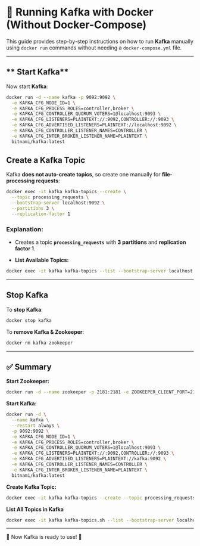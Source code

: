 # 🚀 Running Kafka with Docker (Without Docker-Compose)

This guide provides step-by-step instructions on how to run **Kafka** manually using `docker run` commands without needing a `docker-compose.yml` file.

---

## ** Start Kafka**
Now start **Kafka**:

```sh
docker run -d --name kafka -p 9092:9092 \
  -e KAFKA_CFG_NODE_ID=1 \
  -e KAFKA_CFG_PROCESS_ROLES=controller,broker \
  -e KAFKA_CFG_CONTROLLER_QUORUM_VOTERS=1@localhost:9093 \
  -e KAFKA_CFG_LISTENERS=PLAINTEXT://:9092,CONTROLLER://:9093 \
  -e KAFKA_CFG_ADVERTISED_LISTENERS=PLAINTEXT://localhost:9092 \
  -e KAFKA_CFG_CONTROLLER_LISTENER_NAMES=CONTROLLER \
  -e KAFKA_CFG_INTER_BROKER_LISTENER_NAME=PLAINTEXT \
  bitnami/kafka:latest
```

## **Create a Kafka Topic**
Kafka **does not auto-create topics**, so create one manually for **file-processing requests**:

```sh
docker exec -it kafka kafka-topics --create \
  --topic processing_requests \
  --bootstrap-server localhost:9092 \
  --partitions 3 \
  --replication-factor 1
```

### **Explanation:**
- Creates a topic **`processing_requests`** with **3 partitions** and **replication factor 1**.

- **List Available Topics:**
```sh
docker exec -it kafka kafka-topics --list --bootstrap-server localhost:9092
```

---

## **Stop Kafka**
To **stop Kafka**:
```sh
docker stop kafka
```

To **remove Kafka & Zookeeper**:
```sh
docker rm kafka zookeeper
```

---

## **✅ Summary**
**Start Zookeeper:**
```sh
docker run -d --name zookeeper -p 2181:2181 -e ZOOKEEPER_CLIENT_PORT=2181 confluentinc/cp-zookeeper:latest
```
**Start Kafka:**
```sh
docker run -d \
  --name kafka \
  --restart always \
  -p 9092:9092 \
  -e KAFKA_CFG_NODE_ID=1 \
  -e KAFKA_CFG_PROCESS_ROLES=controller,broker \
  -e KAFKA_CFG_CONTROLLER_QUORUM_VOTERS=1@localhost:9093 \
  -e KAFKA_CFG_LISTENERS=PLAINTEXT://:9092,CONTROLLER://:9093 \
  -e KAFKA_CFG_ADVERTISED_LISTENERS=PLAINTEXT://kafka:9092 \
  -e KAFKA_CFG_CONTROLLER_LISTENER_NAMES=CONTROLLER \
  -e KAFKA_CFG_INTER_BROKER_LISTENER_NAME=PLAINTEXT \
  bitnami/kafka:latest
```
**Create Kafka Topic:**
```sh
docker exec -it kafka kafka-topics --create --topic processing_requests --bootstrap-server localhost:9092 --partitions 3 --replication-factor 1
```
**List All Topics in Kafka**
```sh
docker exec -it kafka kafka-topics.sh --list --bootstrap-server localhost:9092
```
---

🎯 Now Kafka is ready to use! 🚀

